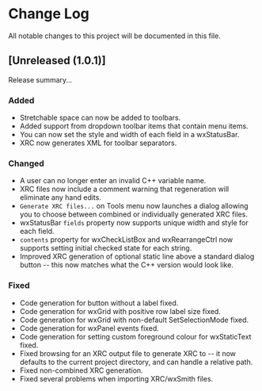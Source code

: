 # Change Log
All notable changes to this project will be documented in this file.

## [Unreleased (1.0.1)]

Release summary...

### Added

- Stretchable space can now be added to toolbars.
- Added support from dropdown toolbar items that contain menu items.
- You can now set the style and width of each field in a wxStatusBar.
- XRC now generates XML for toolbar separators.

### Changed

- A user can no longer enter an invalid C++ variable name.
- XRC files now include a comment warning that regeneration will eliminate any hand edits.
- `Generate XRC files...` on Tools menu now launches a dialog allowing you to choose between combined or individually generated XRC files.
- wxStatusBar `fields` property now supports unique width and style for each field.
- `contents` property for wxCheckListBox and wxRearrangeCtrl now supports setting initial checked state for each string.
- Improved XRC generation of optional static line above a standard dialog button -- this now matches what the C++ version would look like.

### Fixed

- Code generation for button without a label fixed.
- Code generation for wxGrid with positive row label size fixed.
- Code generation for wxGrid with non-default SetSelectionMode fixed.
- Code generation for wxPanel events fixed.
- Code generation for setting custom foreground colour for wxStaticText fixed.
- Fixed browsing for an XRC output file to generate XRC to -- it now defaults to the current project directory, and can handle a relative path.
- Fixed non-combined XRC generation.
- Fixed several problems when importing XRC/wxSmith files.
